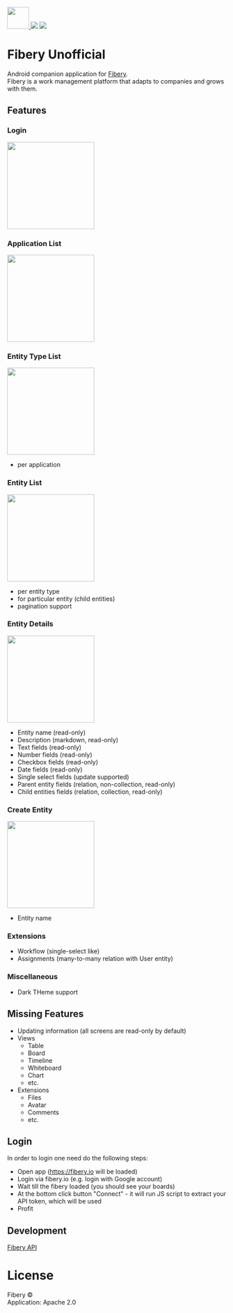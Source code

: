 <a href="https://github.com/krossovochkin/FiberyUnofficial/actions?query=workflow%3Apipeline" target="_blank"><img src="https://github.com/krossovochkin/FiberyUnofficial/blob/master/docs/app_icon.png?raw=true" width="50"/> ![](https://github.com/krossovochkin/FiberyUnofficial/workflows/pipeline/badge.svg)</a> <a href="https://github.com/krossovochkin/FiberyUnofficial/releases/tag/v0.6.0" target="_blank">![](https://img.shields.io/badge/version-0.6.0-yellow)</a>

# Fibery Unofficial
Android companion application for [Fibery](https://fibery.io).<br>
Fibery is a work management platform that adapts to companies and grows with them.

## Features
### Login
<img src="https://github.com/krossovochkin/FiberyUnofficial/blob/master/docs/login.png?raw=true" width="200"/>

### Application List
<img src="https://github.com/krossovochkin/FiberyUnofficial/blob/master/docs/app_list.jpg?raw=true" width="200"/>

### Entity Type List
<img src="https://github.com/krossovochkin/FiberyUnofficial/blob/master/docs/entity_type_list.jpg?raw=true" width="200"/>

 - per application
 
 ### Entity List
<img src="https://github.com/krossovochkin/FiberyUnofficial/blob/master/docs/entity_list.png?raw=true" width="200"/>

  - per entity type
  - for particular entity (child entities)
  - pagination support
    
### Entity Details
<img src="https://github.com/krossovochkin/FiberyUnofficial/blob/master/docs/entity_details.jpg?raw=true" width="200"/>

  - Entity name (read-only)
  - Description (markdown, read-only)
  - Text fields (read-only)
  - Number fields (read-only)
  - Checkbox fields (read-only)
  - Date fields (read-only)
  - Single select fields (update supported)
  - Parent entity fields (relation, non-collection, read-only)
  - Child entities fields (relation, collection, read-only)
  
### Create Entity
<img src="https://github.com/krossovochkin/FiberyUnofficial/blob/master/docs/entity_create.png?raw=true" width="200"/>

  - Entity name
  
### Extensions

  - Workflow (single-select like)
  - Assignments (many-to-many relation with User entity)

### Miscellaneous

  - Dark THeme support

## Missing Features
- Updating information (all screens are read-only by default)
- Views
    - Table
    - Board
    - Timeline
    - Whiteboard
    - Chart
    - etc.
- Extensions
    - Files
    - Avatar
    - Comments
    - etc.

## Login
In order to login one need do the following steps:
- Open app (https://fibery.io will be loaded)
- Login via fibery.io (e.g. login with Google account)
- Wait till the fibery loaded (you should see your boards)
- At the bottom click button "Connect" - it will run JS script to extract your API token, which will be used
- Profit

## Development
[Fibery API](https://api.fibery.io/)

# License
Fibery ©<br>
Application: Apache 2.0
